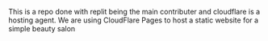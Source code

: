 This is a repo done with replit being the main contributer and cloudflare is a hosting agent. We are using CloudFlare Pages to host a static website for a simple beauty salon
